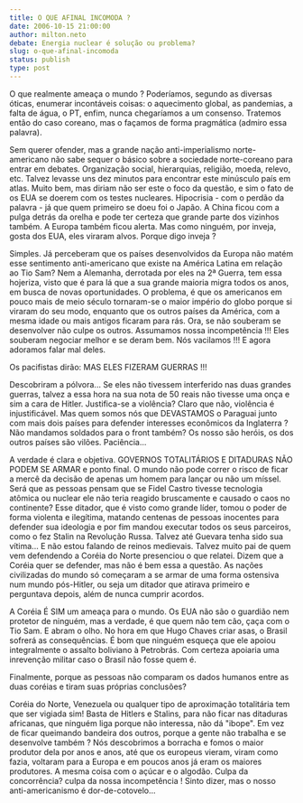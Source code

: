```yaml
---
title: O QUE AFINAL INCOMODA ?
date: 2006-10-15 21:00:00
author: milton.neto
debate: Energia nuclear é solução ou problema?
slug: o-que-afinal-incomoda
status: publish 
type: post
---
```


O que realmente ameaça o mundo ? Poderíamos, segundo as diversas óticas, enumerar incontáveis coisas: o aquecimento global, as pandemias, a falta de água, o PT, enfim, nunca chegaríamos a um consenso. Tratemos então do caso coreano, mas o façamos de forma pragmática (admiro essa palavra). 


Sem querer ofender, mas a grande nação anti-imperialismo norte-americano não sabe sequer o básico sobre a sociedade norte-coreano para entrar em debates. Organização social, hierarquias, religião, moeda, relevo, etc. Talvez levasse uns dez minutos para encontrar este minúsculo país em atlas. Muito bem, mas diriam não ser este o foco da questão, e sim o fato de os EUA se doerem com os testes nucleares. Hipocrisia - com o perdão da palavra - já que quem primeiro se doeu foi o Japão. A China ficou com a pulga detrás da orelha e pode ter certeza que grande parte dos vizinhos também. A Europa também ficou alerta. Mas como ninguém, por inveja, gosta dos EUA, eles viraram alvos. Porque digo inveja ?


Simples. Já perceberam que os países desenvolvidos da Europa não matém esse sentimento anti-americano que existe na América Latina em relação ao Tio Sam? Nem a Alemanha, derrotada por eles na 2ª Guerra, tem essa hojeriza, visto que é para lá que a sua grande maioria migra todos os anos, em busca de novas oportunidades. O problema, é que os americanos em pouco mais de meio século tornaram-se o maior império do globo porque si viraram do seu modo, enquanto que os outros países da América, com a mesma idade ou mais antigos ficaram para rás. Ora, se não souberam se desenvolver não culpe os outros. Assumamos nossa incompetência !!! Eles souberam negociar melhor e se deram bem. Nós vacilamos !!! E agora adoramos falar mal deles.


Os pacifistas dirão: MAS ELES FIZERAM GUERRAS !!! 


Descobriram a pólvora... Se eles não tivessem interferido nas duas grandes guerras, talvez a essa hora na sua nota de 50 reais não tivesse uma onça e sim a cara de Hitler. Justifica-se a violência? Claro que não, violência é injustificável. Mas quem somos nós que DEVASTAMOS o Paraguai junto com mais dois países para defender interesses econômicos da Inglaterra ? Não mandamos soldados para o front também? Os nosso são heróis, os dos outros países são vilões. Paciência...


A verdade é clara e objetiva. GOVERNOS TOTALITÁRIOS E DITADURAS NÃO PODEM SE ARMAR e ponto final. O mundo não pode correr o risco de ficar a mercê da decisão de apenas um homem para lançar ou não um míssel. Será que as pessoas pensam que se Fidel Castro tivesse tecnologia atômica ou nuclear ele não teria reagido bruscamente e causado o caos no continente? Esse ditador, que é visto como grande líder, tomou o poder de forma violenta e ilegítima, matando centenas de pessoas inocentes para defender sua ideologia e por fim mandou executar todos os seus parceiros, como o fez Stalin na Revolução Russa. Talvez até Guevara tenha sido sua vítima... E não estou falando de reinos medievais. Talvez muito pai de quem vem defendendo a Coréia do Norte presenciou o que relatei. Dizem que a Coréia quer se defender, mas não é bem essa a questão. As nações civilizadas do mundo só começaram a se armar de uma forma ostensiva num mundo pós-Hitler, ou seja um ditador que atirava primeiro e perguntava depois, além de nunca cumprir acordos.


A Coréia É SIM um ameaça para o mundo. Os EUA não são o guardião nem protetor de ninguém, mas a verdade, é que quem não tem cão, çaça com o Tio Sam. E abram o olho. No hora em que Hugo Chaves criar asas, o Brasil sofrerá as consequências. É bom que ninguém esqueça que ele apoiou integralmente o assalto boliviano à Petrobrás. Com certeza apoiaria uma inrevenção militar caso o Brasil não fosse quem é.


Finalmente, porque as pessoas não comparam os dados humanos entre as duas coréias e tiram suas próprias conclusões?


Coréia do Norte, Venezuela ou qualquer tipo de aproximação totalitária tem que ser vigiada sim! Basta de Hitlers e Stalins, para não ficar nas ditaduras africanas, que ninguém liga porque não interessa, não dá "ibope". Em vez de ficar queimando bandeira dos outros, porque a gente não trabalha e se desenvolve também ? Nós descobrimos a borracha e fomos o maior produtor dela por anos e anos, até que os europeus vieram, viram como fazia, voltaram para a Europa e em poucos anos já eram os maiores produtores. A mesma coisa com o açúcar e o algodão. Culpa da concorrência? culpa da nossa incompetência ! Sinto dizer, mas o nosso anti-americanismo é dor-de-cotovelo...


